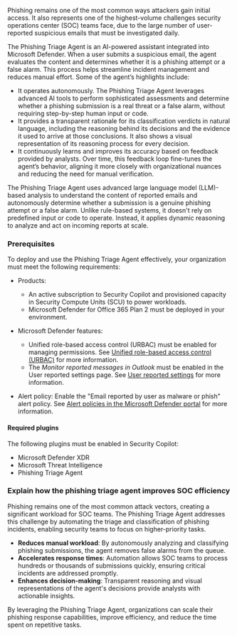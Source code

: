 
Phishing remains one of the most common ways attackers gain initial access. It also represents one of the highest-volume challenges security operations center (SOC) teams face, due to the large number of user-reported suspicious emails that must be investigated daily.

The Phishing Triage Agent is an AI-powered assistant integrated into Microsoft Defender. When a user submits a suspicious email, the agent evaluates the content and determines whether it is a phishing attempt or a false alarm. This process helps streamline incident management and reduces manual effort. Some of the agent’s highlights include:

- It operates autonomously. The Phishing Triage Agent leverages advanced AI tools to perform sophisticated assessments and determine whether a phishing submission is a real threat or a false alarm, without requiring step-by-step human input or code.
- It provides a transparent rationale for its classification verdicts in natural language, including the reasoning behind its decisions and the evidence it used to arrive at those conclusions. It also shows a visual representation of its reasoning process for every decision.
- It continuously learns and improves its accuracy based on feedback provided by analysts. Over time, this feedback loop fine-tunes the agent’s behavior, aligning it more closely with organizational nuances and reducing the need for manual verification.

The Phishing Triage Agent uses advanced large language model (LLM)-based analysis to understand the content of reported emails and autonomously determine whether a submission is a genuine phishing attempt or a false alarm. Unlike rule-based systems, it doesn't rely on predefined input or code to operate. Instead, it applies dynamic reasoning to analyze and act on incoming reports at scale.

### Prerequisites

To deploy and use the Phishing Triage Agent effectively, your organization must meet the following requirements:

- Products:
  - An active subscription to Security Copilot and provisioned capacity in Security Compute Units (SCU) to power workloads.
  - Microsoft Defender for Office 365 Plan 2 must be deployed in your environment.

- Microsoft Defender features:
  - Unified role-based access control (URBAC) must be enabled for managing permissions. See [Unified role-based access control (URBAC)](/defender-xdr/manage-rbac) for more information.
  - The *Monitor reported messages in Outlook* must be enabled in the User reported settings page. See [User reported settings](/defender-office-365/submissions-user-reported-messages-custom-mailbox) for more information.
- Alert policy: Enable the "Email reported by user as malware or phish" alert policy. See [Alert policies in the Microsoft Defender portal](/defender-xdr/alert-policies) for more information.

#### Required plugins

The following plugins must be enabled in Security Copilot:

- Microsoft Defender XDR
- Microsoft Threat Intelligence
- Phishing Triage Agent

### Explain how the phishing triage agent improves SOC efficiency
Phishing remains one of the most common attack vectors, creating a significant workload for SOC teams. The Phishing Triage Agent addresses this challenge by automating the triage and classification of phishing incidents, enabling security teams to focus on higher-priority tasks.

- **Reduces manual workload**: By autonomously analyzing and classifying phishing submissions, the agent removes false alarms from the queue.
- **Accelerates response times**: Automation allows SOC teams to process hundreds or thousands of submissions quickly, ensuring critical incidents are addressed promptly.
- **Enhances decision-making**: Transparent reasoning and visual representations of the agent's decisions provide analysts with actionable insights.

By leveraging the Phishing Triage Agent, organizations can scale their phishing response capabilities, improve efficiency, and reduce the time spent on repetitive tasks.
